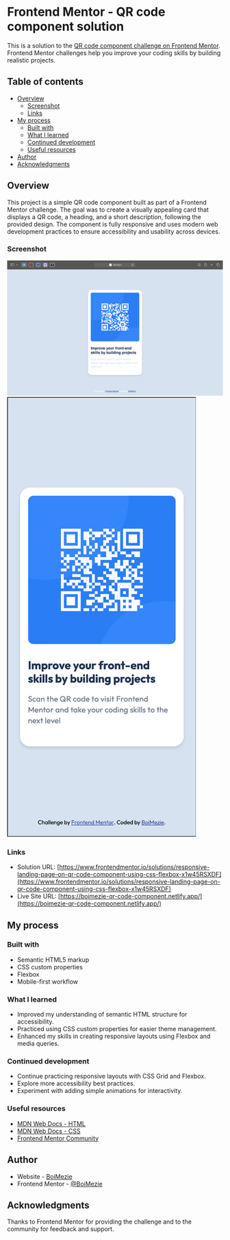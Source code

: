 # Frontend Mentor - QR code component solution

This is a solution to the [QR code component challenge on Frontend Mentor](https://www.frontendmentor.io/challenges/qr-code-component-iux_sIO_H). Frontend Mentor challenges help you improve your coding skills by building realistic projects. 

## Table of contents

- [Overview](#overview)
  - [Screenshot](#screenshot)
  - [Links](#links)
- [My process](#my-process)
  - [Built with](#built-with)
  - [What I learned](#what-i-learned)
  - [Continued development](#continued-development)
  - [Useful resources](#useful-resources)
- [Author](#author)
- [Acknowledgments](#acknowledgments)

## Overview

This project is a simple QR code component built as part of a Frontend Mentor challenge. The goal was to create a visually appealing card that displays a QR code, a heading, and a short description, following the provided design. The component is fully responsive and uses modern web development practices to ensure accessibility and usability across devices.

### Screenshot

![](desktop-screenshot.png)
![](mobile-screenshot.png)

### Links

- Solution URL: [https://www.frontendmentor.io/solutions/responsive-landing-page-on-qr-code-component-using-css-flexbox-x1w45RSXDF](https://www.frontendmentor.io/solutions/responsive-landing-page-on-qr-code-component-using-css-flexbox-x1w45RSXDF)
- Live Site URL: [https://boimezie-qr-code-component.netlify.app/](https://boimezie-qr-code-component.netlify.app/)

## My process

### Built with

- Semantic HTML5 markup
- CSS custom properties
- Flexbox
- Mobile-first workflow

### What I learned

- Improved my understanding of semantic HTML structure for accessibility.
- Practiced using CSS custom properties for easier theme management.
- Enhanced my skills in creating responsive layouts using Flexbox and media queries.

### Continued development

- Continue practicing responsive layouts with CSS Grid and Flexbox.
- Explore more accessibility best practices.
- Experiment with adding simple animations for interactivity.

### Useful resources

- [MDN Web Docs - HTML](https://developer.mozilla.org/en-US/docs/Web/HTML)
- [MDN Web Docs - CSS](https://developer.mozilla.org/en-US/docs/Web/CSS)
- [Frontend Mentor Community](https://www.frontendmentor.io/community)

## Author

- Website - [BoiMezie](https://github.com/BoiMezie)
- Frontend Mentor - [@BoiMezie](https://www.frontendmentor.io/profile/BoiMezie)

## Acknowledgments

Thanks to Frontend Mentor for providing the challenge and to the community for feedback and support.

